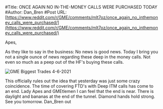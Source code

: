 #Title: ONCE AGAIN NO IN-THE-MONEY CALLS WERE PURCHASED TODAY
#Author: Dan_Bren
#Post URL: [https://www.reddit.com/r/GME/comments/mlt7oz/once_again_no_inthemoney_calls_were_purchased/](https://www.reddit.com/r/GME/comments/mlt7oz/once_again_no_inthemoney_calls_were_purchased/)


 Apes,

As they like to say in the business: No news is good news. Today I bring you not a single ounce of news regarding these deep in the money calls. Not even so much as a peep out of the HF's buying these calls.

![ GME Biggest Trades 4-6-2021 ](https://preview.redd.it/v80cucpm7or61.jpg?width=1224&format=pjpg&auto=webp&s=2bd34f805ac3a150f1dd6b45f619bf81c4a17273)

This officially rules out the idea that yesterday was just some crazy coincidence. The time of covering FTD's with Deep ITM calls has come to an end. Lady Apes and GMEtlemen I can feel that the end is near. There is daylight and bananas at the end of the tunnel. Diamond hands hold strong. See you tomorrow. Dan\_Bren out